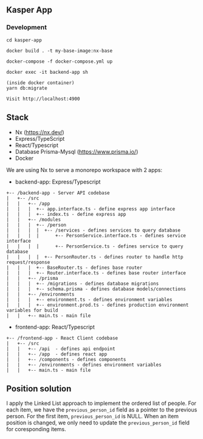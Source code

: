 ## Kasper App

### Development
```
cd kasper-app

docker build . -t my-base-image:nx-base

docker-compose -f docker-compose.yml up

docker exec -it backend-app sh

(inside docker container)
yarn db:migrate

Visit http://localhost:4900
```

## Stack
- Nx (https://nx.dev/)
- Express/TypeScript
- React/Typescript
- Database Prisma-Mysql (https://www.prisma.io/)
- Docker


We are using Nx to serve a monorepo workspace with 2 apps:
- backend-app: Express/Typescript

```
+-- /backend-app - Server API codebase
|   +-- /src
|   |   +-- /app
|   |   |  +-- app.interface.ts - define express app interface
|   |   |  +-- index.ts - define express app
|   |   +-- /modules
|   |   |  +-- /person
|   |   |  |  +-- /services - defines services to query database
|   |   |  |      +-- PersonService.interface.ts - defines service interface
|   |   |  |      +-- PersonService.ts - defines service to query database
|   |   |  |  +-- PersonRouter.ts - defines router to handle http request/response
|   |   |  +-- BaseRouter.ts - defines base router
|   |   |  +-- Router.interface.ts - defines base router interface
|   |   +-- /prisma
|   |   |  +-- /migrations - defines database migrations
|   |   |  +-- schema.prisma - defines database models/connections
|   |   +-- /environments
|   |   |  +-- environment.ts - defines environment variables
|   |   |  +-- environment.prod.ts - defines production environment variables for build
|   |   +-- main.ts - main file
```

- frontend-app: React/Typescript
```
+-- /frontend-app - React Client codebase
|   +-- /src
|   |   +-- /api  - defines api endpoint
|   |   +-- /app  - defines react app
|   |   +-- /components - defines components
|   |   +-- /environments - defines environment variables
|   |   +-- main.ts - main file
```

## Position solution

I apply the Linked List approach to implement the ordered list of people.
For each item, we have the `previous_person_id` field as a pointer to the previous person. For the first item, `previous_person_id` is NULL.
When an item position is changed, we only need to update the `previous_person_id` field for coresponding items.
